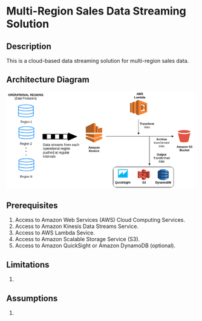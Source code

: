# Multi-Region Sales Data Streaming Solution
## Description
This is a cloud-based data streaming solution for multi-region sales data.

## Architecture Diagram
![Image of Architecture design](https://github.com/lloydtawanda/RegionSalesDataStreaming/blob/master/Documentation/DataStreamSolution%20(1).png?raw=true)

## Prerequisites
1. Access to Amazon Web Services (AWS) Cloud Computing Services.
2. Access to Amazon Kinesis Data Streams Service.
3. Access to AWS Lambda Sevice.
4. Access to Amazon Scalable Storage Service (S3).
5. Access to Amazon QuickSight or Amazon DynamoDB (optional).

## Limitations
1. 

## Assumptions
1.

